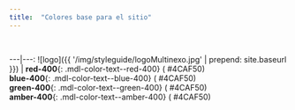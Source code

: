 ```yaml
---
title:  "Colores base para el sitio"
---
```

<br>

---|---:
![logo]({{ '/img/styleguide/logoMultinexo.jpg' | prepend: site.baseurl }}) | **red-400**{: .mdl-color-text--red-400} (  #4CAF50) <br> **blue-400**{: .mdl-color-text--blue-400} (  #4CAF50) <br> **green-400**{: .mdl-color-text--green-400} (  #4CAF50) <br> **amber-400**{: .mdl-color-text--amber-400} (  #4CAF50)
